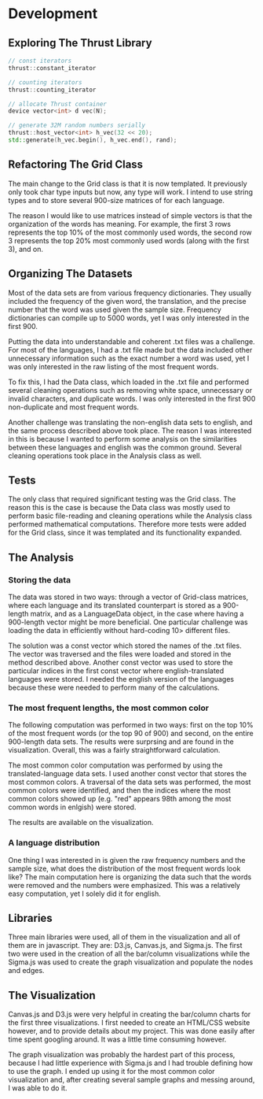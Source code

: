 # Development

## Exploring The Thrust Library

```cpp
// const iterators
thrust::constant_iterator

// counting iterators
thrust::counting_iterator

// allocate Thrust container
device vector<int> d vec(N);

// generate 32M random numbers serially
thrust::host_vector<int> h_vec(32 << 20);
std::generate(h_vec.begin(), h_vec.end(), rand);
```

## Refactoring The Grid Class

The main change to the Grid class is that it is now templated. It previously only took char type inputs but now, any type will work. I intend to use string types and to store several 900-size matrices of for each language.

The reason I would like to use matrices instead of simple vectors is that the organization of the words has meaning. For example, the first 3 rows represents the top 10% of the most commonly used words, the second row 3 represents the top 20% most commonly used words (along with the first 3), and on. 

## Organizing The Datasets

Most of the data sets are from various frequency dictionaries. They usually included the frequency of the given word, the translation, and the precise number that the word was used given the sample size. Frequency dictionaries can compile up to 5000 words, yet I was only interested in the first 900.

Putting the data into understandable and coherent .txt files was a challenge. For most of the languages, I had a .txt file made but the data included other unnecessary information such as the exact number a word was used, yet I was only interested in the raw listing of the most frequent words.

To fix this, I had the Data class, which loaded in the .txt file and performed several cleaning operations such as removing white space, unnecessary or invalid characters, and duplicate words. I was only interested in the first 900 non-duplicate and most frequent words.

Another challenge was translating the non-english data sets to english, and the same process described above took place. The reason I was interested in this is because I wanted to perform some analysis on the similarities between these languages and english was the common ground. Several cleaning operations took place in the Analysis class as well.

## Tests

The only class that required significant testing was the Grid class. The reason this is the case is because the Data class was mostly used to perform basic file-reading and cleaning operations while the Analysis class performed mathematical computations. Therefore more tests were added for the Grid class, since it was templated and its functionality expanded.

## The Analysis

### Storing the data 

The data was stored in two ways: through a vector of Grid-class matrices, where each language and its translated counterpart is stored as a 900-length matrix, and as a LanguageData object, in the case where having a 900-length vector might be more beneficial. One particular challenge was loading the data in efficiently without hard-coding 10> different files. 

The solution was a const vector which stored the names of the .txt files. The vector was traversed and the files were loaded and stored in the method described above. Another const vector was used to store the particular indices in the first const vector where english-translated languages were stored. I needed the english version of the languages because these were needed to perform many of the calculations.

### The most frequent lengths, the most common color

The following computation was performed in two ways: first on the top 10% of the most frequent words (or the top 90 of 900) and second, on the entire 900-length data sets. The results were surprsing and are found in the visualization. Overall, this was a fairly straightforward calculation.

The most common color computation was performed by using the translated-language data sets. I used another const vector that stores the most common colors. A traversal of the data sets was performed, the most common colors were identified, and then the indices where the most common colors showed up (e.g. "red" appears 98th among the most common words in enlgish) were stored.

The results are available on the visualization.

### A language distribution

One thing I was interested in is given the raw frequency numbers and the sample size, what does the distribution of the most frequent words look like? The main computation here is organizing the data such that the words were removed and the numbers were emphasized. This was a relatively easy computation, yet I solely did it for english.

## Libraries

Three main libraries were used, all of them in the visualization and all of them are in javascript. They are: D3.js, Canvas.js, and Sigma.js. The first two were used in the creation of all the bar/column visualizations while the Sigma.js was used to create the graph visualization and populate the nodes and edges.

## The Visualization

Canvas.js and D3.js were very helpful in creating the bar/column charts for the first three visualizations. I first needed to create an HTML/CSS website however, and to provide details about my project. This was done easily after time spent googling around. It was a little time consuming however.

The graph visualization was probably the hardest part of this process, because I had little experience with Sigma.js and I had trouble defining how to use the graph. I ended up using it for the most common color visualization and, after creating several sample graphs and messing around, I was able to do it.